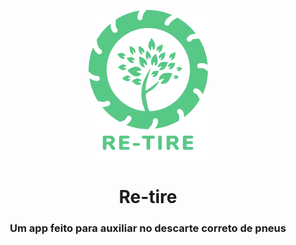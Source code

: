 <p align="center">

  <img alt="Logo" src="./github/assets/logo.png">
</p>

<h1 align="center">Re-tire</h1>

<h3 align="center">Um app feito para auxiliar no descarte correto de pneus</h3>


